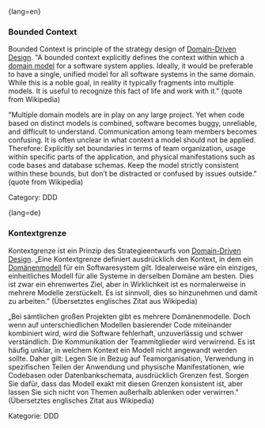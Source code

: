 {lang=en}
### Bounded Context

Bounded Context is principle of the strategy design of [Domain-Driven Design](#term-DDD). "A bounded context explicitly defines the context within which a [domain model](#term-domain-model) for a software system applies. Ideally, it would be preferable to have a single, unified model for all software systems in the same domain. While this is a noble goal, in reality it typically fragments into multiple models. It is useful to recognize this fact of life and work with it." (quote from Wikipedia)

"Multiple domain models are in play on any large project. Yet when code based on distinct models is combined, software becomes buggy, unreliable, and difficult to understand. Communication among team members becomes confusing. It is often unclear in what context a model should not be applied. Therefore: Explicitly set boundaries in terms of team organization, usage within specific parts of the application, and physical manifestations such as code bases and database schemas. Keep the model strictly consistent within these bounds, but don’t be distracted or confused by issues outside." (quote from Wikipedia)

Category: DDD


{lang=de}
### Kontextgrenze

Kontextgrenze ist ein Prinzip des Strategieentwurfs von [Domain-Driven
Design](#_bookmark90). „Eine Kontextgrenze definiert ausdrücklich den
Kontext, in dem ein [Domänenmodell](#domänenmodell) für ein
Softwaresystem gilt. Idealerweise wäre ein einziges, einheitliches
Modell für alle Systeme in derselben Domäne am besten. Dies ist zwar
ein ehrenwertes Ziel, aber in Wirklichkeit ist es normalerweise in
mehrere Modelle zerstückelt. Es ist sinnvoll, dies so hinzunehmen und
damit zu arbeiten." (Übersetztes englisches Zitat aus Wikipedia)

„Bei sämtlichen großen Projekten gibt es mehrere Domänenmodelle. Doch
wenn auf unterschiedlichen Modellen basierender Code miteinander
kombiniert wird, wird die Software fehlerhaft, unzuverlässig und
schwer verständlich. Die Kommunikation der Teammitglieder wird
verwirrend. Es ist häufig unklar, in welchem Kontext ein Modell nicht
angewandt werden sollte. Daher gilt: Legen Sie in Bezug auf
Teamorganisation, Verwendung in spezifischen Teilen der Anwendung und
physische Manifestationen, wie Codebasen oder Datenbankschemata,
ausdrücklich Grenzen fest. Sorgen Sie dafür, dass das Modell exakt mit
diesen Grenzen konsistent ist, aber lassen Sie sich nicht von Themen
außerhalb ablenken oder verwirren." (Übersetztes englisches Zitat aus
Wikipedia)

Kategorie: DDD
